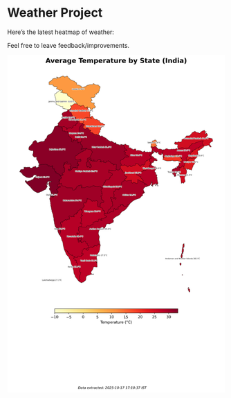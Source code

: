 # Weather Project

Here’s the latest heatmap of weather:

Feel free to leave feedback/improvements.

![India Heatmap](docs/assets/india_heatmap.png?v=F22B37)
